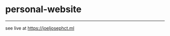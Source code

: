 # personal-website

____________________________________________________
see live at https://joeljosephct.ml
